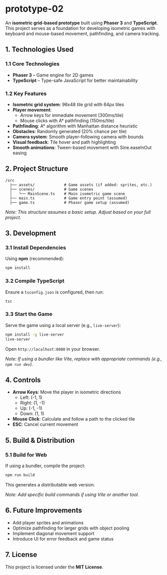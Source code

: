 # **prototype-02**  

An **isometric grid-based prototype** built using **Phaser 3** and **TypeScript**. This project serves as a foundation for developing isometric games with keyboard and mouse-based movement, pathfinding, and camera tracking.

## **1. Technologies Used**  

### **1.1 Core Technologies**  
- **Phaser 3** – Game engine for 2D games  
- **TypeScript** – Type-safe JavaScript for better maintainability  

### **1.2 Key Features**  
- **Isometric grid system**: 96x48 tile grid with 64px tiles  
- **Player movement**:  
  - Arrow keys for immediate movement (300ms/tile)  
  - Mouse clicks with A* pathfinding (150ms/tile)  
- **Pathfinding**: A* algorithm with Manhattan distance heuristic  
- **Obstacles**: Randomly generated (20% chance per tile)  
- **Camera system**: Smooth player-following camera with bounds  
- **Visual feedback**: Tile hover and path highlighting  
- **Smooth animations**: Tween-based movement with Sine.easeInOut easing  

## **2. Project Structure**  

```plaintext
/src
  ├── assets/             # Game assets (if added: sprites, etc.)
  ├── scenes/             # Game scenes
  │   └── MainScene.ts    # Main isometric game scene
  ├── main.ts             # Game entry point (assumed)
  ├── game.ts             # Phaser game setup (assumed)
```

*Note: This structure assumes a basic setup. Adjust based on your full project.*

## **3. Development**  

### **3.1 Install Dependencies**  
Using **npm** (recommended):  
```sh
npm install
```

### **3.2 Compile TypeScript**  
Ensure a `tsconfig.json` is configured, then run:  
```sh
tsc
```

### **3.3 Start the Game**  
Serve the game using a local server (e.g., `live-server`):  
```sh
npm install -g live-server
live-server
```
Open `http://localhost:8080` in your browser.

*Note: If using a bundler like Vite, replace with appropriate commands (e.g., `npm run dev`).*

## **4. Controls**  
- **Arrow Keys**: Move the player in isometric directions  
  - Left: (-1, 1)  
  - Right: (1, -1)  
  - Up: (-1, -1)  
  - Down: (1, 1)  
- **Mouse Click**: Calculate and follow a path to the clicked tile  
- **ESC**: Cancel current movement  

## **5. Build & Distribution**  
### **5.1 Build for Web**  
If using a bundler, compile the project:  
```sh
npm run build
```
This generates a distributable web version.

*Note: Add specific build commands if using Vite or another tool.*

## **6. Future Improvements**  
- Add player sprites and animations  
- Optimize pathfinding for larger grids with object pooling  
- Implement diagonal movement support  
- Introduce UI for error feedback and game status  

## **7. License**  
This project is licensed under the **MIT License**.  